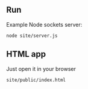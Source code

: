 ## Run
Example Node sockets server:

    node site/server.js
    
## HTML app

Just open it in your browser

    site/public/index.html